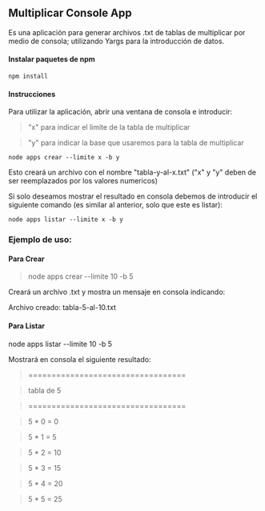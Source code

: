 
## Multiplicar Console App

Es una aplicación para generar archivos .txt de tablas de multiplicar por medio de consola; utilizando Yargs para la introducción de datos.

#### Instalar paquetes de npm
````
npm install
````

#### Instrucciones
Para utilizar la aplicación, abrir una ventana de consola e introducir:
>"x" para indicar el limite de la tabla de multiplicar

>"y" para indicar la base que usaremos para la tabla de multiplicar

````
node apps crear --limite x -b y
````
Esto creará un archivo con el nombre "tabla-y-al-x.txt" ("x" y "y" deben de ser reemplazados por los valores numericos)

Si solo deseamos mostrar el resultado en consola debemos de introducir el siguiente comando (es similar al anterior, solo que este es listar):
````
node apps listar --limite x -b y
````

### Ejemplo de uso:

#### Para Crear
>node apps crear --limite 10 -b 5

Creará un archivo .txt y mostra un mensaje en consola indicando:

Archivo creado: tabla-5-al-10.txt

#### Para Listar
node apps listar --limite 10 -b 5

Mostrará en consola el siguiente resultado:
>==================================

>tabla de 5

>==================================

>5  * 0 = 0

>5 * 1 = 5

>5 * 2 = 10

>5 * 3 = 15

>5 * 4 = 20

>5 * 5 = 25